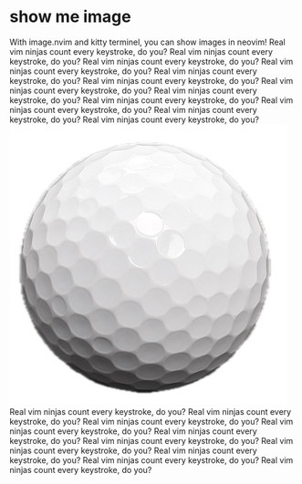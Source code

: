 # show me image

With image.nvim and kitty terminel, you can show images in neovim!
Real vim ninjas count every keystroke, do you?
Real vim ninjas count every keystroke, do you?
Real vim ninjas count every keystroke, do you?
Real vim ninjas count every keystroke, do you?
Real vim ninjas count every keystroke, do you?
Real vim ninjas count every keystroke, do you?
Real vim ninjas count every keystroke, do you?
Real vim ninjas count every keystroke, do you?
Real vim ninjas count every keystroke, do you?
Real vim ninjas count every keystroke, do you?
Real vim ninjas count every keystroke, do you?
Real vim ninjas count every keystroke, do you?
                                                 ![VimGolf](./golf_ball.png)
Real vim ninjas count every keystroke, do you?
Real vim ninjas count every keystroke, do you?
Real vim ninjas count every keystroke, do you?
Real vim ninjas count every keystroke, do you?
Real vim ninjas count every keystroke, do you?
Real vim ninjas count every keystroke, do you?
Real vim ninjas count every keystroke, do you?
Real vim ninjas count every keystroke, do you?
Real vim ninjas count every keystroke, do you?
Real vim ninjas count every keystroke, do you?
